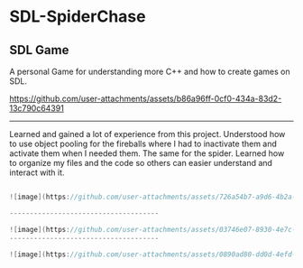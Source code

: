 # SDL-SpiderChase
 SDL Game
-----------------------------------
A personal Game for understanding more C++ and how to create games on SDL.


https://github.com/user-attachments/assets/b86a96ff-0cf0-434a-83d2-13c790c64391

------------------------------------
Learned and gained a lot of experience from this project. Understood how to use object pooling for the fireballs where I had to inactivate them and activate them when I needed them. The same for the spider. Learned how to organize my files and the code so others can easier understand and interact with it. 
```c++

![image](https://github.com/user-attachments/assets/726a54b7-a9d6-4b2a-84fc-85f347ab15b4)

-------------------------------------

![image](https://github.com/user-attachments/assets/03746e07-8930-4e7c-bbde-f799dcd1920a)
-------------------------------------

![image](https://github.com/user-attachments/assets/0890ad80-dd0d-4efd-a5c6-75536e4257b0)
